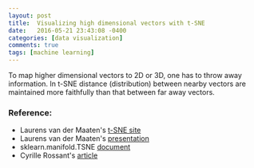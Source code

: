 ```yaml
---
layout: post
title:  Visualizing high dimensional vectors with t-SNE
date:   2016-05-21 23:43:08 -0400
categories: [data visualization]
comments: true
tags: [machine learning]
---
```


To map higher dimensional vectors to 2D or 3D, one has to throw away information. 
In t-SNE distance (distribution) between nearby vectors are maintained more faithfully than that between far away vectors.

### Reference:
* Laurens van der Maaten's [t-SNE site][site]
* Laurens van der Maaten's [presentation][video]
* sklearn.manifold.TSNE [document][sklearn]
* Cyrille Rossant's [article][Rossant]

[site]: https://lvdmaaten.github.io/tsne/
[video]: https://www.youtube.com/watch?v=RJVL80Gg3lA
[sklearn]: http://scikit-learn.org/stable/modules/generated/sklearn.manifold.TSNE.html
[Rossant]: https://www.oreilly.com/learning/an-illustrated-introduction-to-the-t-sne-algorithm
